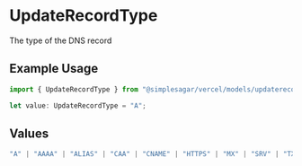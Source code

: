 # UpdateRecordType

The type of the DNS record

## Example Usage

```typescript
import { UpdateRecordType } from "@simplesagar/vercel/models/updaterecordop.js";

let value: UpdateRecordType = "A";
```

## Values

```typescript
"A" | "AAAA" | "ALIAS" | "CAA" | "CNAME" | "HTTPS" | "MX" | "SRV" | "TXT" | "NS"
```